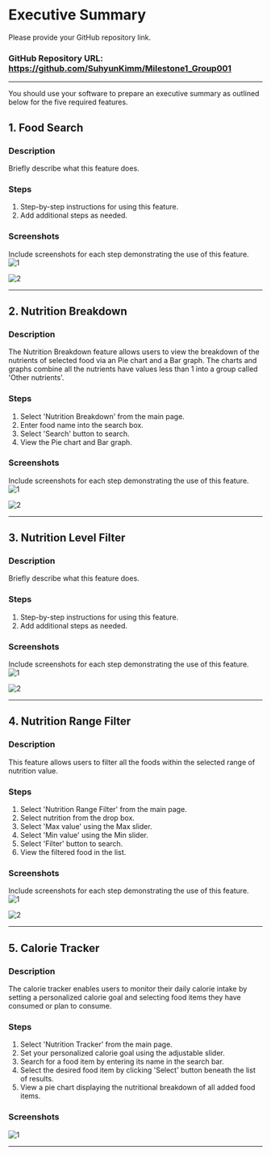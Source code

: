 # Executive Summary

Please provide your GitHub repository link.
### GitHub Repository URL: https://github.com/SuhyunKimm/Milestone1_Group001

---

You should use your software to prepare an executive summary as outlined below for the five required features.

## 1. Food Search
### Description  
Briefly describe what this feature does.

### Steps
1. Step-by-step instructions for using this feature.
2. Add additional steps as needed.

### Screenshots
Include screenshots for each step demonstrating the use of this feature.  
![1](./visual_design.png)

![2](./visual_design.png)

---

## 2. Nutrition Breakdown
### Description  
The Nutrition Breakdown feature allows users to view the breakdown of the nutrients of selected food via an Pie chart and a Bar graph. The charts and graphs combine all the nutrients have values less than 1 into a group called 'Other nutrients'.

### Steps
1. Select 'Nutrition Breakdown' from the main page.
2. Enter food name into the search box.
3. Select 'Search' button to search.
4. View the Pie chart and Bar graph.

### Screenshots
Include screenshots for each step demonstrating the use of this feature.  
![1](./visual_design.png)

![2](./visual_design.png)

---

## 3. Nutrition Level Filter
### Description  
Briefly describe what this feature does.

### Steps
1. Step-by-step instructions for using this feature.
2. Add additional steps as needed.

### Screenshots
Include screenshots for each step demonstrating the use of this feature.    
![1](./visual_design.png)

![2](./visual_design.png)


---

## 4. Nutrition Range Filter
### Description  
This feature allows users to filter all the foods within the selected range of nutrition value.

### Steps
1. Select 'Nutrition Range Filter' from the main page.
2. Select nutrition from the drop box.
3. Select 'Max value' using the Max slider.
4. Select 'Min value' using the Min slider.
5. Select 'Filter' button to search.
6. View the filtered food in the list.

### Screenshots
Include screenshots for each step demonstrating the use of this feature.    
![1](./visual_design.png)

![2](./visual_design.png)


---

## 5. Calorie Tracker
### Description  
The calorie tracker enables users to monitor their daily calorie intake by setting a personalized calorie goal and selecting food items they have consumed or plan to consume.

### Steps
1. Select 'Nutrition Tracker' from the main page.
2. Set your personalized calorie goal using the adjustable slider.
3. Search for a food item by entering its name in the search bar.
4. Select the desired food item by clicking 'Select' button beneath the list of results.
5. View a pie chart displaying the nutritional breakdown of all added food items.

### Screenshots

![1](./tracker_screenshot.png)



---

